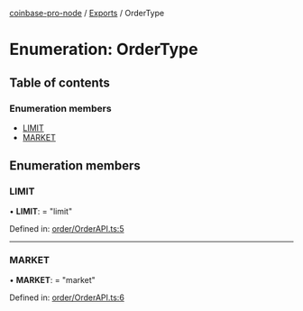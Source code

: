 [coinbase-pro-node](../README.md) / [Exports](../modules.md) / OrderType

# Enumeration: OrderType

## Table of contents

### Enumeration members

- [LIMIT](ordertype.md#limit)
- [MARKET](ordertype.md#market)

## Enumeration members

### LIMIT

• **LIMIT**: = "limit"

Defined in: [order/OrderAPI.ts:5](https://github.com/bennycode/coinbase-pro-node/blob/c3d8f7c/src/order/OrderAPI.ts#L5)

___

### MARKET

• **MARKET**: = "market"

Defined in: [order/OrderAPI.ts:6](https://github.com/bennycode/coinbase-pro-node/blob/c3d8f7c/src/order/OrderAPI.ts#L6)
